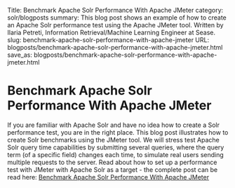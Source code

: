 Title: Benchmark Apache Solr Performance With Apache JMeter
category: solr/blogposts
summary: This blog post shows an example of how to create an Apache Solr performance test using the Apache JMeter tool. Written by Ilaria Petreti, Information Retrieval/Machine Learning Engineer at Sease.
slug: benchmark-apache-solr-performance-with-apache-jmeter
URL: blogposts/benchmark-apache-solr-performance-with-apache-jmeter.html
save_as: blogposts/benchmark-apache-solr-performance-with-apache-jmeter.html

# Benchmark Apache Solr Performance With Apache JMeter

If you are familiar with Apache Solr and have no idea how to create a Solr performance test, you are in the right place.
This blog post illustrates how to create Solr benchmarks using the JMeter tool. We will stress test Apache Solr query time capabilities by submitting several queries, where the query term (of a specific field) changes each time, to simulate real users sending multiple requests to the server.
Read about how to set up a performance test with JMeter with Apache Solr as a target - the complete post can be read here: [Benchmark Apache Solr Performance With Apache JMeter](https://sease.io/2023/02/benchmark-apache-solr-performance-with-apache-jmeter.html)
